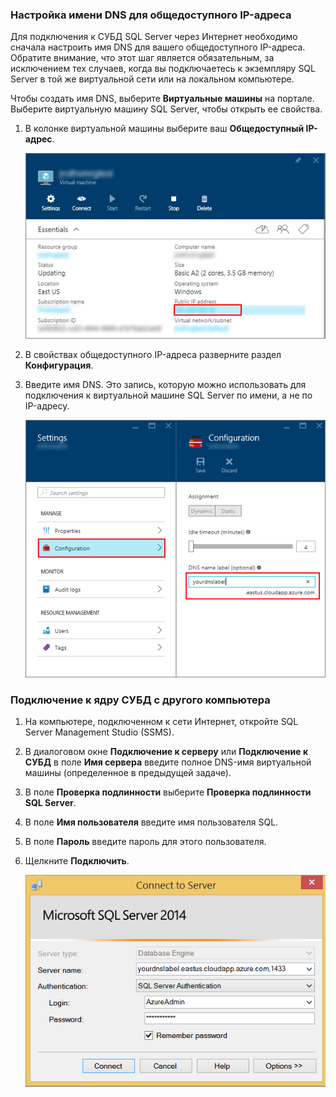 ### Настройка имени DNS для общедоступного IP-адреса

Для подключения к СУБД SQL Server через Интернет необходимо сначала настроить имя DNS для вашего общедоступного IP-адреса. Обратите внимание, что этот шаг является обязательным, за исключением тех случаев, когда вы подключаетесь к экземпляру SQL Server в той же виртуальной сети или на локальном компьютере.

Чтобы создать имя DNS, выберите **Виртуальные машины** на портале. Выберите виртуальную машину SQL Server, чтобы открыть ее свойства.

1. В колонке виртуальной машины выберите ваш **Общедоступный IP-адрес**.

	![общедоступный IP-адрес](./media/virtual-machines-sql-server-connection-steps/rm-public-ip-address.png)

2. В свойствах общедоступного IP-адреса разверните раздел **Конфигурация**.

3. Введите имя DNS. Это запись, которую можно использовать для подключения к виртуальной машине SQL Server по имени, а не по IP-адресу.

	![имя DNS](./media/virtual-machines-sql-server-connection-steps/rm-dns-label.png)

### Подключение к ядру СУБД с другого компьютера
 
1. На компьютере, подключенном к сети Интернет, откройте SQL Server Management Studio (SSMS).

2. В диалоговом окне **Подключение к серверу** или **Подключение к СУБД** в поле **Имя сервера** введите полное DNS-имя виртуальной машины (определенное в предыдущей задаче).

3. В поле **Проверка подлинности** выберите **Проверка подлинности SQL Server**.

5. В поле **Имя пользователя** введите имя пользователя SQL.

6. В поле **Пароль** введите пароль для этого пользователя.

7. Щелкните **Подключить**.

	![подключение SSMS](./media/virtual-machines-sql-server-connection-steps/rm-ssms-connect.png)

<!---HONumber=AcomDC_0107_2016-->